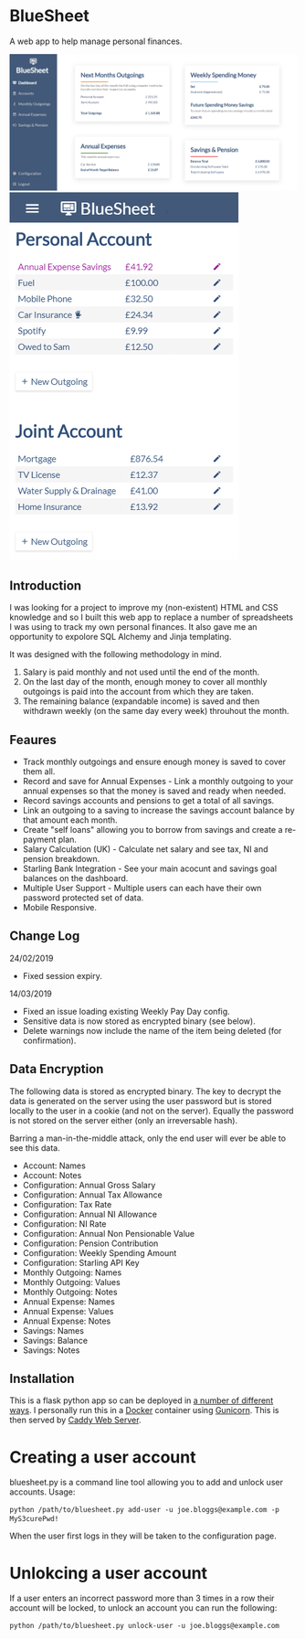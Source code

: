 # BlueSheet
A web app to help manage personal finances.

![Dashboard - Desktop](docs/dashboard-desktop.png)
![Outgoings - Mobile](docs/outgoings-mobile.png)

## Introduction
I was looking for a project to improve my (non-existent) HTML and CSS knowledge and so I built this web app to replace a number of spreadsheets I was using to track my own personal finances. It also gave me an opportunity to expolore SQL Alchemy and Jinja templating.

It was designed with the following methodology in mind.

1. Salary is paid monthly and not used until the end of the month.
2. On the last day of the month, enough money to cover all monthly outgoings is paid into the account from which they are taken.
3. The remaining balance (expandable income) is saved and then withdrawn weekly (on the same day every week) throuhout the month.

## Feaures
* Track monthly outgoings and ensure enough money is saved to cover them all.
* Record and save for Annual Expenses - Link a monthly outgoing to your annual expenses so that the money is saved and ready when needed.
* Record savings accounts and pensions to get a total of all savings.
* Link an outgoing to a saving to increase the savings account balance by that amount each month.
* Create "self loans" allowing you to borrow from savings and create a re-payment plan.
* Salary Calculation (UK) - Calculate net salary and see tax, NI and pension breakdown.
* Starling Bank Integration - See your main acocunt and savings goal balances on the dashboard.
* Multiple User Support - Multiple users can each have their own password protected set of data.
* Mobile Responsive.

## Change Log
24/02/2019
* Fixed session expiry.

14/03/2019
* Fixed an issue loading existing Weekly Pay Day config.
* Sensitive data is now stored as encrypted binary (see below).
* Delete warnings now include the name of the item being deleted (for confirmation).

## Data Encryption
The following data is stored as encrypted binary. The key to decrypt the data is generated on the server using the user password but is stored locally to the user in a cookie (and not on the server). Equally the password is not stored on the server either (only an irreversable hash). 

Barring a man-in-the-middle attack, only the end user will ever be able to see this data.

* Account: Names
* Account: Notes
* Configuration: Annual Gross Salary
* Configuration: Annual Tax Allowance
* Configuration: Tax Rate
* Configuration: Annual NI Allowance
* Configuration: NI Rate
* Configuration: Annual Non Pensionable Value
* Configuration: Pension Contribution
* Configuration: Weekly Spending Amount
* Configuration: Starling API Key
* Monthly Outgoing: Names
* Monthly Outgoing: Values
* Monthly Outgoing: Notes
* Annual Expense: Names
* Annual Expense: Values
* Annual Expense: Notes
* Savings: Names
* Savings: Balance
* Savings: Notes

## Installation
This is a flask python app so can be deployed in [a number of different ways](http://flask.pocoo.org/docs/1.0/deploying/). I personally run this in a [Docker](https://www.docker.com/) container using [Gunicorn](https://gunicorn.org/). This is then served by [Caddy Web Server](https://caddyserver.com/).

# Creating a user account
bluesheet.py is a command line tool allowing you to add and unlock user accounts. Usage:
```shell
python /path/to/bluesheet.py add-user -u joe.bloggs@example.com -p MyS3curePwd!
```

When the user first logs in they will be taken to the configuration page.

# Unlokcing a user account
If a user enters an incorrect password more than 3 times in a row their account will be locked, to unlock an account you can run the following:
```shell
python /path/to/bluesheet.py unlock-user -u joe.bloggs@example.com
```